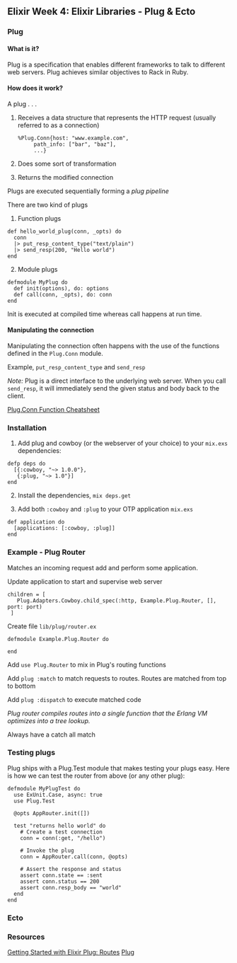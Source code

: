 ## Elixir Week 4: Elixir Libraries - Plug & Ecto

### Plug

#### What is it?
Plug is a specification that enables different frameworks to talk to different web servers. Plug achieves similar objectives to Rack in Ruby.

#### How does it work?

A plug . . .
  1. Receives a data structure that represents the HTTP request (usually referred to as a connection)
  
      ```
      %Plug.Conn{host: "www.example.com",
           path_info: ["bar", "baz"],
           ...}
      ```
  2. Does some sort of transformation
  3. Returns the modified connection

Plugs are executed sequentially forming a <em>plug pipeline</em>

There are two kind of plugs
   1. Function plugs

   ```
   def hello_world_plug(conn, _opts) do
     conn
     |> put_resp_content_type("text/plain")
     |> send_resp(200, "Hello world")
   end
   ```
   2. Module plugs

   ```
   defmodule MyPlug do
     def init(options), do: options
     def call(conn, _opts), do: conn
   end
   ```

 Init is executed at compiled time whereas call happens at run time.

#### Manipulating the connection

Manipulating the connection often happens with the use of the functions defined in the `Plug.Conn` module.

Example, `put_resp_content_type` and `send_resp`

<em>Note:</em> Plug is a direct interface to the underlying web server. When you call `send_resp`, it will immediately send the given status and body back to the client.

[Plug.Conn Function Cheatsheet](http://ricostacruz.com/cheatsheets/phoenix-conn.html)

### Installation

  1. Add plug and cowboy (or the webserver of your choice) to your `mix.exs` dependencies:

  ```
  defp deps do
    [{:cowboy, "~> 1.0.0"},
     {:plug, "~> 1.0"}]
  end
  ```

  2. Install the dependencies, `mix deps.get`

  3. Add both `:cowboy` and `:plug` to your OTP application `mix.exs`

  ```
  def application do
    [applications: [:cowboy, :plug]]
  end
  ```

### Example - Plug Router

Matches an incoming request add and perform some application.

Update application to start and supervise web server

```
children = [
   Plug.Adapters.Cowboy.child_spec(:http, Example.Plug.Router, [], port: port)
 ]
```
Create file `lib/plug/router.ex`

```
defmodule Example.Plug.Router do

end
```

Add `use Plug.Router` to mix in Plug's routing functions

Add `plug :match` to match requests to routes. Routes are matched from top to bottom

Add `plug :dispatch` to execute matched code

<em>Plug router compiles routes into a single function that the Erlang VM optimizes into a tree lookup.</em>

Always have a catch all match

### Testing plugs

Plug ships with a Plug.Test module that makes testing your plugs easy. Here is how we can test the router from above (or any other plug):

```
defmodule MyPlugTest do
  use ExUnit.Case, async: true
  use Plug.Test

  @opts AppRouter.init([])

  test "returns hello world" do
    # Create a test connection
    conn = conn(:get, "/hello")

    # Invoke the plug
    conn = AppRouter.call(conn, @opts)

    # Assert the response and status
    assert conn.state == :sent
    assert conn.status == 200
    assert conn.resp_body == "world"
  end
end
```

### Ecto

### Resources
[Getting Started with Elixir Plug: Routes](https://jarredtrost.com/getting-started-with-elixir-plug-routes-3bbd1dba00e#.fx4ogdlzu)
[Plug](https://github.com/elixir-lang/plug)
